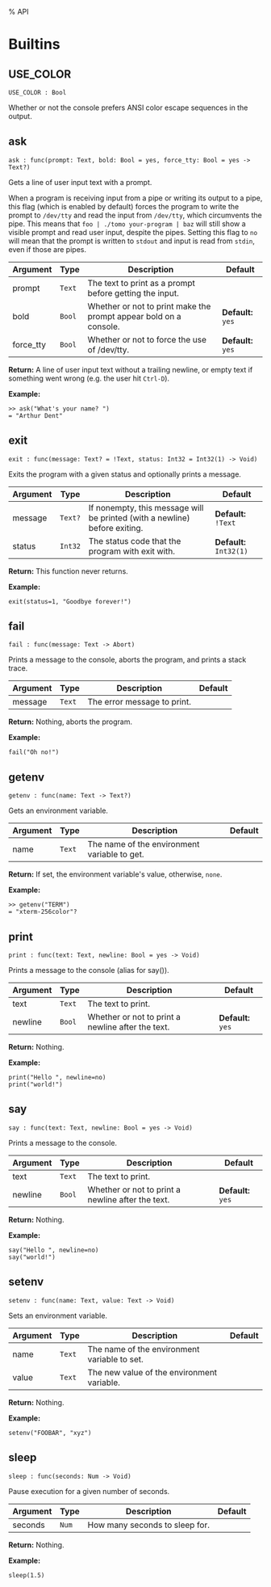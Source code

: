 % API

# Builtins
## USE_COLOR

```tomo
USE_COLOR : Bool
```

Whether or not the console prefers ANSI color escape sequences in the output.

## ask

```tomo
ask : func(prompt: Text, bold: Bool = yes, force_tty: Bool = yes -> Text?)
```

Gets a line of user input text with a prompt.

When a program is receiving input from a pipe or writing its output to a pipe, this flag (which is enabled by default) forces the program to write the prompt to `/dev/tty` and read the input from `/dev/tty`, which circumvents the pipe. This means that `foo | ./tomo your-program | baz` will still show a visible prompt and read user input, despite the pipes. Setting this flag to `no` will mean that the prompt is written to `stdout` and input is read from `stdin`, even if those are pipes.

Argument | Type | Description | Default
---------|------|-------------|---------
prompt | `Text` | The text to print as a prompt before getting the input.  | 
bold | `Bool` | Whether or not to print make the prompt appear bold on a console.  | **Default:** `yes`
force_tty | `Bool` | Whether or not to force the use of /dev/tty.  | **Default:** `yes`

**Return:** A line of user input text without a trailing newline, or empty text if something went wrong (e.g. the user hit `Ctrl-D`).


**Example:**
```tomo
>> ask("What's your name? ")
= "Arthur Dent"

```
## exit

```tomo
exit : func(message: Text? = !Text, status: Int32 = Int32(1) -> Void)
```

Exits the program with a given status and optionally prints a message.

Argument | Type | Description | Default
---------|------|-------------|---------
message | `Text?` | If nonempty, this message will be printed (with a newline) before exiting.  | **Default:** `!Text`
status | `Int32` | The status code that the program with exit with.  | **Default:** `Int32(1)`

**Return:** This function never returns.


**Example:**
```tomo
exit(status=1, "Goodbye forever!")

```
## fail

```tomo
fail : func(message: Text -> Abort)
```

Prints a message to the console, aborts the program, and prints a stack trace.

Argument | Type | Description | Default
---------|------|-------------|---------
message | `Text` | The error message to print.  | 

**Return:** Nothing, aborts the program.


**Example:**
```tomo
fail("Oh no!")

```
## getenv

```tomo
getenv : func(name: Text -> Text?)
```

Gets an environment variable.

Argument | Type | Description | Default
---------|------|-------------|---------
name | `Text` | The name of the environment variable to get.  | 

**Return:** If set, the environment variable's value, otherwise, `none`.


**Example:**
```tomo
>> getenv("TERM")
= "xterm-256color"?

```
## print

```tomo
print : func(text: Text, newline: Bool = yes -> Void)
```

Prints a message to the console (alias for say()).

Argument | Type | Description | Default
---------|------|-------------|---------
text | `Text` | The text to print.  | 
newline | `Bool` | Whether or not to print a newline after the text.  | **Default:** `yes`

**Return:** Nothing.


**Example:**
```tomo
print("Hello ", newline=no)
print("world!")

```
## say

```tomo
say : func(text: Text, newline: Bool = yes -> Void)
```

Prints a message to the console.

Argument | Type | Description | Default
---------|------|-------------|---------
text | `Text` | The text to print.  | 
newline | `Bool` | Whether or not to print a newline after the text.  | **Default:** `yes`

**Return:** Nothing.


**Example:**
```tomo
say("Hello ", newline=no)
say("world!")

```
## setenv

```tomo
setenv : func(name: Text, value: Text -> Void)
```

Sets an environment variable.

Argument | Type | Description | Default
---------|------|-------------|---------
name | `Text` | The name of the environment variable to set.  | 
value | `Text` | The new value of the environment variable.  | 

**Return:** Nothing.


**Example:**
```tomo
setenv("FOOBAR", "xyz")

```
## sleep

```tomo
sleep : func(seconds: Num -> Void)
```

Pause execution for a given number of seconds.

Argument | Type | Description | Default
---------|------|-------------|---------
seconds | `Num` | How many seconds to sleep for.  | 

**Return:** Nothing.


**Example:**
```tomo
sleep(1.5)

```
